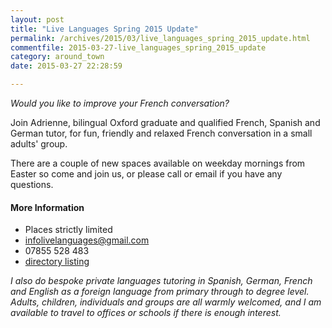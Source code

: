 ```yaml
---
layout: post
title: "Live Languages Spring 2015 Update"
permalink: /archives/2015/03/live_languages_spring_2015_update.html
commentfile: 2015-03-27-live_languages_spring_2015_update
category: around_town
date: 2015-03-27 22:28:59

---
```


*Would you like to improve your French conversation?*

Join Adrienne, bilingual Oxford graduate and qualified French, Spanish and German tutor, for fun, friendly and relaxed French conversation in a small adults' group.

There are a couple of new spaces available on weekday mornings from Easter so come and join us, or please call or email if you have any questions.

#### More Information

-   Places strictly limited
-   <infolivelanguages@gmail.com>
-   07855 528 483
-   [directory listing](https://stmargarets.london/directory/school/201304231650)

*I also do bespoke private languages tutoring in Spanish, German, French and English as a foreign language from primary through to degree level. Adults, children, individuals and groups are all warmly welcomed, and I am available to travel to offices or schools if there is enough interest.*
